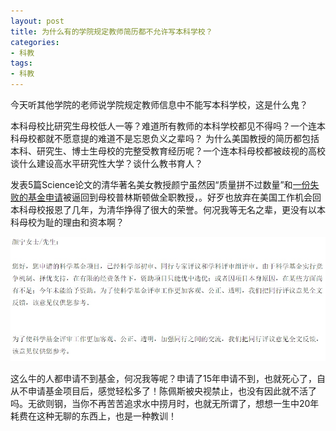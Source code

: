 ```yaml
---
layout: post
title: 为什么有的学院规定教师简历都不允许写本科学校？
categories:
- 科教
tags:
- 科教
---
```

今天听其他学院的老师说学院规定教师信息中不能写本科学校，这是什么鬼？
<!--more-->
本科母校比研究生母校低人一等？难道所有教师的本科学校都见不得吗？一个连本科母校都就不愿意提的难道不是忘恩负义之辈吗？ 为什么美国教授的简历都包括本科、研究生、博士生母校的完整受教育经历呢？一个连本科母校都被歧视的高校谈什么建设高水平研究性大学？谈什么教书育人？


发表5篇Science论文的清华著名美女教授颜宁虽然因“质量拼不过数量”和[一份失败的基金申请](http://blog.sciencenet.cn/home.php?mod=space&uid=65865&do=blog&id=824367)被逼回到母校普林斯顿做全职教授，。好歹也放弃在美国工作机会回本科母校报恩了几年，为清华挣得了很大的荣誉。何况我等无名之辈，更没有以本科母校为耻的理由和资本啊？

![](../images/yanning.jpg)

这么牛的人都申请不到基金，何况我等呢？申请了15年申请不到，也就死心了，自从不申请基金项目后，感觉轻松多了！陈佩斯被央视禁止，也没有因此就不活了吗。无欲则钢，当你不再苦苦追求水中捞月时，也就无所谓了，想想一生中20年耗费在这种无聊的东西上，也是一种教训！